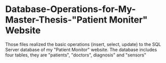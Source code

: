 Database-Operations-for-My-Master-Thesis-"Patient Moniter" Website
================================================

Those files realized the basic operations (insert, select, update) to the SQL Server database of my "Patient Monitor" website. The database includes four tables, they are "patients", "doctors", diagnosis" and "sensors"
